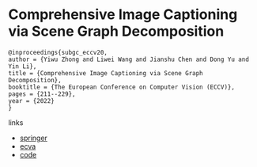 # Comprehensive Image Captioning via Scene Graph Decomposition

```
@inproceedings{subgc_eccv20,
author = {Yiwu Zhong and Liwei Wang and Jianshu Chen and Dong Yu and Yin Li},
title = {Comprehensive Image Captioning via Scene Graph Decomposition},
booktitle = {The European Conference on Computer Vision (ECCV)},
pages = {211--229},
year = {2022}
}
```

links
- [springer](https://link.springer.com/chapter/10.1007/978-3-030-58568-6_13)
- [ecva](https://www.ecva.net/papers/eccv_2020/papers_ECCV/html/2115_ECCV_2020_paper.php)
- [code](https://github.com/YiwuZhong/Sub-GC)
